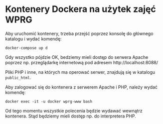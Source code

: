 Kontenery Dockera na użytek zajęć WPRG
==================================

Aby uruchomić kontenery, trzeba przejść poprzez konsolę do głównego katalogu i wydać komendę:

```
docker-compose up d
```

Gdy wszystko pójdzie OK, bedziemy mieli dostęp do serwera Apache poprzez np. przeglądarkę
internetową pod adresem http://localhost:8088/

Pliki PHP i inne, na których ma operować serwer, znajdują się w katalogu `public_html`.

Aby zalogować się do kontenera z serwerem Apache i PHP, należy wydać komendę:

```
docker exec -it -u docker wprg-www bash
```

Od tego momentu wszystkie polecenia będzie wydawać wewnątrz kontenera. Stąd będziemy
mieli dostęp np. do interpretera PHP.
